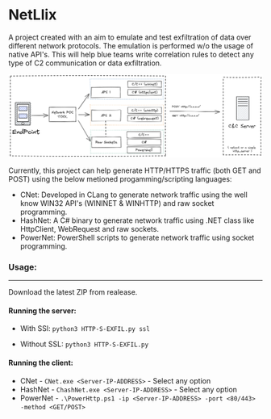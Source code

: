 # NetLlix
A project created with an aim to emulate and test exfiltration of data over different network protocols. The emulation is performed w/o the usage of native API's. This will help blue teams write correlation rules to detect any type of C2 communication or data exfiltration.

![Alt text](networktool.png)

Currently, this project can help generate HTTP/HTTPS traffic (both GET and POST) using the below metioned progamming/scripting languages:
- CNet: Developed in CLang to generate network traffic using the well know WIN32 API's (WININET & WINHTTP) and raw socket programming.
- HashNet: A C# binary to generate network traffic using .NET class like HttpClient, WebRequest and raw sockets.
- PowerNet: PowerShell scripts to generate network traffic using socket programming.

### Usage:
---
Download the latest ZIP from realease.

#### Running the server:

- With SSl: `python3 HTTP-S-EXFIL.py ssl`

- Without SSL: `python3 HTTP-S-EXFIL.py`

#### Running the client:
- CNet - `CNet.exe <Server-IP-ADDRESS>` - Select any option
- HashNet - `ChashNet.exe <Server-IP-ADDRESS>` - Select any option
- PowerNet - `.\PowerHttp.ps1 -ip <Server-IP-ADDRESS> -port <80/443> -method <GET/POST>`
